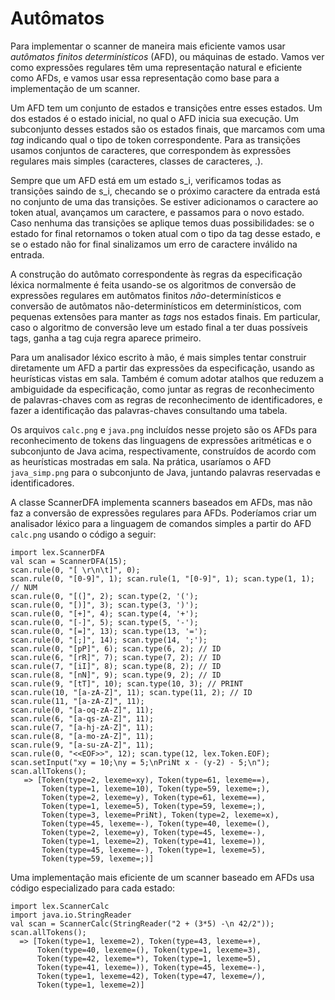 # Autômatos

Para implementar o scanner de maneira mais eficiente vamos usar
*autômatos finitos determinísticos* (AFD), ou máquinas de estado.
Vamos ver como expressões regulares têm uma representação natural
e eficiente como AFDs, e vamos usar essa representação como base
para a implementação de um scanner.

Um AFD tem um conjunto de estados e transições entre esses
estados. Um dos estados é o estado inicial, no qual o AFD
inicia sua execução. Um subconjunto desses estados são os estados
finais, que marcamos com uma *tag* indicando qual o tipo de
token correspondente. Para as transições usamos conjuntos de
caracteres, que correspondem às expressões regulares mais
simples (caracteres, classes de caracteres, .).

Sempre que um AFD está em um estado s_i, verificamos todas
as transições saindo de s_i, checando se o próximo caractere
da entrada está no conjunto de uma das transições. Se estiver
adicionamos o caractere ao token atual, avançamos um caractere,
e passamos para o novo estado. Caso nenhuma das transições se
aplique temos duas possibilidades: se o estado for final
retornamos o token atual com o tipo da tag desse estado, e se
o estado não for final sinalizamos um erro de caractere
inválido na entrada.

A construção do autômato correspondente às regras da
especificação léxica normalmente é feita usando-se os algoritmos
de conversão de expressões regulares em autômatos finitos
*não*-determinísticos e conversão de autômatos não-determinísticos
em determinísticos, com pequenas extensões para manter as *tags*
nos estados finais. Em particular, caso o algoritmo de conversão
leve um estado final a ter duas possíveis tags, ganha a tag cuja
regra aparece primeiro.

Para um analisador léxico escrito à mão, é mais simples
tentar construir diretamente um AFD a partir das expressões
da especificação, usando as heurísticas vistas em sala. Também
é comum adotar atalhos que reduzem a ambiguidade da especificação,
como juntar as regras de reconhecimento de palavras-chaves com
as regras de reconhecimento de identificadores, e fazer
a identificação das palavras-chaves consultando uma tabela.

Os arquivos `calc.png` e `java.png` incluídos nesse projeto são
os AFDs para reconhecimento de tokens das linguagens de
expressões aritméticas e o subconjunto de Java acima,
respectivamente, construídos de acordo com as heurísticas
mostradas em sala. Na prática, usaríamos o AFD `java_simp.png`
para o subconjunto de Java, juntando palavras reservadas e
identificadores.

A classe ScannerDFA implementa scanners baseados em AFDs,
mas não faz a conversão de expressões regulares para AFDs.
Poderíamos criar um analisador léxico para a linguagem
de comandos simples a partir do AFD `calc.png` usando
o código a seguir:

    import lex.ScannerDFA
    val scan = ScannerDFA(15);
    scan.rule(0, "[ \r\n\t]", 0);
    scan.rule(0, "[0-9]", 1); scan.rule(1, "[0-9]", 1); scan.type(1, 1); // NUM
    scan.rule(0, "[(]", 2); scan.type(2, '(');
    scan.rule(0, "[)]", 3); scan.type(3, ')');
    scan.rule(0, "[+]", 4); scan.type(4, '+');
    scan.rule(0, "[-]", 5); scan.type(5, '-');
    scan.rule(0, "[=]", 13); scan.type(13, '=');
    scan.rule(0, "[;]", 14); scan.type(14, ';');
    scan.rule(0, "[pP]", 6); scan.type(6, 2); // ID
    scan.rule(6, "[rR]", 7); scan.type(7, 2); // ID
    scan.rule(7, "[iI]", 8); scan.type(8, 2); // ID
    scan.rule(8, "[nN]", 9); scan.type(9, 2); // ID
    scan.rule(9, "[tT]", 10); scan.type(10, 3); // PRINT
    scan.rule(10, "[a-zA-Z]", 11); scan.type(11, 2); // ID
    scan.rule(11, "[a-zA-Z]", 11);
    scan.rule(0, "[a-oq-zA-Z]", 11);
    scan.rule(6, "[a-qs-zA-Z]", 11);
    scan.rule(7, "[a-hj-zA-Z]", 11);
    scan.rule(8, "[a-mo-zA-Z]", 11);
    scan.rule(9, "[a-su-zA-Z]", 11);
    scan.rule(0, "<<EOF>>", 12); scan.type(12, lex.Token.EOF);
    scan.setInput("xy = 10;\ny = 5;\nPriNt x - (y-2) - 5;\n");
    scan.allTokens();
       => [Token(type=2, lexeme=xy), Token(type=61, lexeme==), 
           Token(type=1, lexeme=10), Token(type=59, lexeme=;), 
           Token(type=2, lexeme=y), Token(type=61, lexeme==), 
           Token(type=1, lexeme=5), Token(type=59, lexeme=;), 
           Token(type=3, lexeme=PriNt), Token(type=2, lexeme=x), 
           Token(type=45, lexeme=-), Token(type=40, lexeme=(), 
           Token(type=2, lexeme=y), Token(type=45, lexeme=-), 
           Token(type=1, lexeme=2), Token(type=41, lexeme=)), 
           Token(type=45, lexeme=-), Token(type=1, lexeme=5), 
           Token(type=59, lexeme=;)]

Uma implementação mais eficiente de um scanner baseado em
AFDs usa código especializado para cada estado:
	
    import lex.ScannerCalc
    import java.io.StringReader
    val scan = ScannerCalc(StringReader("2 + (3*5) -\n 42/2"));
    scan.allTokens();
      => [Token(type=1, lexeme=2), Token(type=43, lexeme=+), 
          Token(type=40, lexeme=(), Token(type=1, lexeme=3), 
          Token(type=42, lexeme=*), Token(type=1, lexeme=5), 
          Token(type=41, lexeme=)), Token(type=45, lexeme=-), 
          Token(type=1, lexeme=42), Token(type=47, lexeme=/), 
          Token(type=1, lexeme=2)]
          
